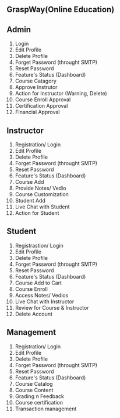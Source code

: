 <h2>GraspWay(Online Education)</h2>



## Admin

1. Login
2. Edit Profile
3. Delete Profile
4. Forget Password (throught SMTP)
5. Reset Password
6. Feature's Status (Dashboard)
7. Course Catagory
8. Approve Instrutor
9. Action for Instructor (Warning, Delete)
10. Course Enroll Approval
11. Certification Approval
12. Financial Approval



## Instructor

1. Registration/ Login
2. Edit Profile
3. Delete Profile
4. Forget Password (throught SMTP)
5. Reset Password
6. Feature's Status (Dashboard)
7. Course Add 
8. Provide Notes/ Vedio
9. Course Customization
10. Student Add
11. Live Chat with Student
12. Action for Student



## Student

1. Registrastion/ Login
2. Edit Profile
3. Delete Profile
4. Forget Password (throught SMTP)
5. Reset Password
6. Feature's Status (Dashboard)
7. Course Add to Cart
8. Course Enroll
9. Access Notes/ Vedios
10. Live Chat with Instructor
11. Review for Course & Instructor
12. Delete Account



## Management

1. Registration/ Login
2. Edit Profile
3. Delete Profile
4. Forget Password (throught SMTP)
5. Reset Password
6. Feature's Status (Dashboard)
7. Course Catalog 
8. Course Content
9. Grading n Feedback 
10. Course certification
11. Transaction management
